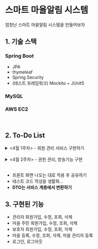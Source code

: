 # 스마트 마을알림 시스템
엄청난 스마트 마을알림 시스템을 만들어보자
<br>

## 1. 기술 스택
### Spring Boot
- JPA
- thymeleaf
- Spring Security
- (테스트 프레임워크) Mockito + JUnit5
### MySQL
### AWS EC2

<br>

## 2. To-Do List
<details>
   <summary> <4월 1주차> - 회원 관리 서비스 구현하기 </summary>
   <br>

    1. 마을 주민, 관리자, 마을에 대한 기본적인 CRUD (완료)
    2. 마을 관리자 등록 및 관리 기능 구현 (완료)
        - 중복해서 등록 및 출력되는 문제 해결 필요
        - 마을 관리자를 삭제 시 관리자 계정도 삭제할 것인가?
    3. 마을 주민을 관리자로 등록할 수 있도록 하기 (완료)
        - 등록 시 마을 주민 정보를 이용해 관리자 계정을 생성함
    4. 입력 폼 데이터 검증 (완료)
        - 회원가입 시 아이디, 전화번호 중복 검증은 좀 더 알아보기 (AJAX를 써야하는지?)
        - 프론트 단 검증은 나중에 생각하고 서버 단에서 할 수 있는 오브젝트 에러 넘기기
    5. 보호자와 마을 주민 연결 (완료)
    6. 검색 기능에 옵션 추가 (마을별, 지역별 검색 등)
        - 동적 쿼리도 공부하기
        - 고급 검색이 굳이 필요한가 싶기는 함. 화면 구상에 따라 필요하면 만들 것
    7. 마을 추가 시 지역을 selectbox로 선택할 수 있도록 구현하기 (완료)
    8. 주민 회원가입시 마을 선택할 수 있도록 구현하기 (완료)
    9. 관제 사이트에 대한 로그인, 로그아웃, 권한 관리 기능 구현 (완료)
        - 제일 어려웠는데 어떻게 잘 해결이 되었다 :D
        - 관제 사이트, 마을 주민 사이트, 보호자 사이트 총 3개의 Config 이용하도록
        - 권한에 맞는 기능 접근은 차차 하는 것으로
    10. 에러처리 페이지 추가 (403, 404, 500 등) (완료)
        - 관리자에서 주민으로 넘어가는거는 정상적으로 되는데 주민에서 관리자로 넘어가면 안됨. 조치 필요
    + AWS 배포해서 팀원이랑 공유하기 (완료)
</details>

<br>
   
<details>
    <summary> <4월 2주차> - 권한 관리, 방송기능 구현 </summary>
    <br>

    1. TTS 서버와 연동
    2. 음성 파일 저장, 불러오기 기능 구현
    3. 단위 테스트 작성 및 코드 리팩토링
</details>

<br>

+ 프론트 화면 나오는 대로 적용 후 공유하기
+ 테스트 코드 작성을 생활화...
+ **DTO는 서비스 계층에서 변환하기**

## 3. 구현된 기능
- 관리자 회원가입, 수정, 조회, 삭제 <br>
- 마을 주민 회원가입, 수정, 조회, 삭제 <br>
- 보호자 회원가입, 수정, 조회, 삭제 <br>
- 마을 등록, 수정, 조회, 삭제, 마을 관리자 등록 <br>
- 로그인, 로그아웃 <br>
